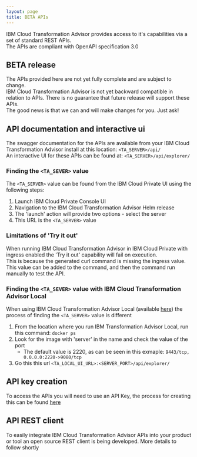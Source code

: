 ```yaml
---
layout: page
title: BETA APIs
---
```

IBM Cloud Transformation Advisor provides access to it's capabilities via a set of standard REST APIs.    
The APIs are compliant with OpenAPI specification 3.0    
	
## BETA release
The APIs provided here are not yet fully complete and are subject to change.    
IBM Cloud Transformation Advisor is not yet backward compatible in relation to APIs. There is no guarantee that future release will support these APIs.    
The good news is that we can and will make changes for you. Just ask!
	
## API documentation and interactive ui
The swagger documentation for the APIs are available from your IBM Cloud Transformation Advisor install at this location: `<TA_SERVER>/api/`   
An interactive UI for these APIs can be found at: `<TA_SERVER>/api/explorer/`

### Finding the `<TA_SEVER>` value    
The `<TA_SERVER>` value can be found from the IBM Cloud Private UI using the following steps:
1. Launch IBM Cloud Private Console UI
1. Navigation to the IBM Cloud Transformation Advisor Helm release
1. The 'launch' action will provide two options - select the server
1. This URL is the `<TA_SERVER>` value

### Limitations of 'Try it out'    
When running IBM Cloud Transformation Advisor in IBM Cloud Private with ingress enabled the 'Try it out' capability will fail on execution.    
This is because the generated curl command is missing the ingress value.    
This value can be added to the command, and then the command run manually to test the API.    

### Finding the `<TA_SEVER>` value with IBM Cloud Transformation Advisor Local   
When using IBM Cloud Transformation Advisor Local (available [here](https://www.ibm.com/cloud/garage/practices/learn/ibm-transformation-advisor)) the process of finding the `<TA_SERVER>` value is different
1. From the location where you run IBM Transformation Advisor Local, run this command: `docker ps`
1. Look for the image with 'server' in the name and check the value of the port
    - The default value is 2220, as can be seen in this exmaple: `9443/tcp, 0.0.0.0:2220->9080/tcp`
1. Go this this url `<TA_LOCAL_UI_URL>:<SERVER_PORT>/api/explorer/`

## API key creation	
To access the APIs you will need to use an API Key, the process for creating this can be found [here](./APIKey_creation_in_ICP.md)

## API REST client
To easily integrate IBM Cloud Transformation Advisor APIs into your product or tool an open source REST client is being developed. More details to follow shortly
